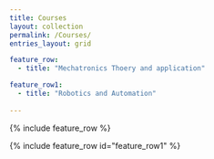 ```yaml
---
title: Courses
layout: collection
permalink: /Courses/
entries_layout: grid

feature_row:
  - title: "Mechatronics Thoery and application"

feature_row1:
  - title: "Robotics and Automation"
  
---
```

{% include feature_row %}

{% include feature_row id="feature_row1" %}


